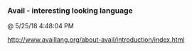 ﻿

### Avail - interesting looking language
@ 5/25/18 4:48:04 PM

http://www.availlang.org/about-avail/introduction/index.html

